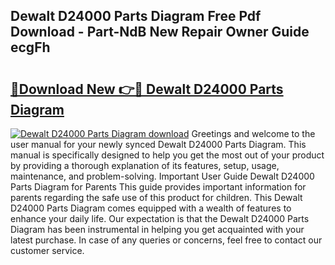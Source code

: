 ## Dewalt D24000 Parts Diagram Free Pdf Download - Part-NdB New Repair Owner Guide ecgFh

# <h2><a href="http://dfoud3.blite.top/?on=Dewalt+D24000+Parts+Diagram">🔗Download New 👉🔴 Dewalt D24000 Parts Diagram</a></h2>

[![Dewalt D24000 Parts Diagram download](https://i.imgur.com/lujVjoI.png)](http://dfoud3.blite.top/?on=Dewalt+D24000+Parts+Diagram)
Greetings and welcome to the user manual for your newly synced Dewalt D24000 Parts Diagram. This manual is specifically designed to help you get the most out of your product by providing a thorough explanation of its features, setup, usage, maintenance, and problem-solving. Important User Guide Dewalt D24000 Parts Diagram for Parents This guide provides important information for parents regarding the safe use of this product for children. This Dewalt D24000 Parts Diagram comes equipped with a wealth of features to enhance your daily life. Our expectation is that the Dewalt D24000 Parts Diagram has been instrumental in helping you get acquainted with your latest purchase. In case of any queries or concerns, feel free to contact our customer service.
